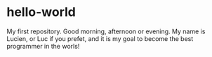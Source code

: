 # hello-world
My first repository.
Good morning, afternoon or evening. My name is Lucien, or Luc if you prefet, and it is my goal to become the best programmer in the worls!
